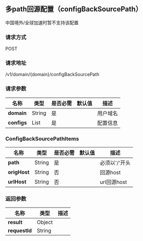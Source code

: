 ## 多path回源配置（configBackSourcePath）

中国境外/全球加速时暂不支持该配置

### 请求方式
POST

### 请求地址
/v1/domain/{domain}/configBackSourcePath

### 请求参数
|名称|类型|是否必需|默认值|描述|
|---|---|---|---|---|
|**domain**|String|是| |用户域名|
|**configs**|List<ConfigBackSourcePathItems>|是| | 配置信息|

### ConfigBackSourcePathItems
|名称|类型|是否必需|默认值|描述|
|---|---|---|---|---|
|**path**|String|是| |必须以'/'开头|
|**origHost**|String|否| |回源host |
|**urlHost**|String|否| |url回源host |

### 返回参数
|名称|类型|描述|
|---|---|---|
|**result**|Object| |
|**requestId**|String| |
